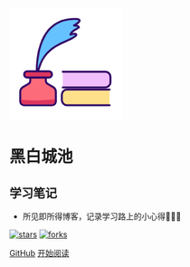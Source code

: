 ![logo](_media/logo.png)

# 黑白城池

## 学习笔记

- 所见即所得博客，记录学习路上的小心得👨🏻‍💻

[![stars](https://badgen.net/github/stars/JKjenken/JKjenken.github.io?icon=github&color=4ab8a1)](https://github.com/JKjenken/JKjenken.github.io) [![forks](https://badgen.net/github/forks/JKjenken/JKjenken.github.io?icon=github&color=4ab8a1)](https://github.com/JKjenken/JKjenken.github.io)

[GitHub](<https://github.com/JKjenken/JKjenken.github.io>)
[开始阅读](README.md)
